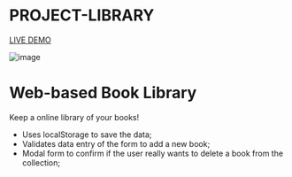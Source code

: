 # PROJECT-LIBRARY

[LIVE DEMO](https://hugompt.github.io/PROJECT-LIBRARY/)

![image](https://user-images.githubusercontent.com/99179407/159289046-5fe79d34-95bc-417a-96ad-2fba5fd62287.png)

<h1>Web-based Book Library</h1>

Keep a online library of your books!
 - Uses localStorage to save the data;
 - Validates data entry of the form to add a new book;
 - Modal form to confirm if the user really wants to delete a book from the collection;
